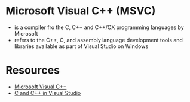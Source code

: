 # Microsoft Visual C++ (MSVC)
- is a compiler fro the C, C++ and C++/CX programming languages by Microsoft
- refers to the C++, C, and assembly language development tools and libraries available as part of Visual Studio on Windows

# Resources
- [Microsoft Visual C++](https://en.wikipedia.org/wiki/Microsoft_Visual_C%2B%2B)
- [C and C++ in Visual Studio](https://docs.microsoft.com/en-us/cpp/overview/visual-cpp-in-visual-studio?view=msvc-170)